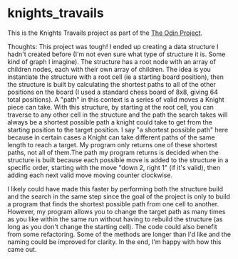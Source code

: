 # knights_travails

This is the Knights Travails project as part of the [The Odin Project](https://www.theodinproject.com/paths/full-stack-ruby-on-rails/courses/ruby-programming/lessons/knights-travails).

Thoughts:
This project was tough! I ended up creating a data structure I hadn't created before (I'm not even sure what type of structure it is. Some kind of graph I imagine). The structure has a root node with an array of children nodes, each with their own array of children. The idea is you instantiate the structure with a root cell (ie a starting board position), then the structure is built by calculating the shortest paths to all of the other positions on the board (I used a standard chess board of 8x8, giving 64 total positions). A "path" in this context is a series of valid moves a Knight piece can take. With this structure, by starting at the root cell, you can traverse to any other cell in the structure and the path the search takes will always be a shortest possible path a knight could take to get from the starting position to the target position. I say "a shortest possible path" here because in certain cases a Knight can take different paths of the same length to reach a target. My program only returns one of these shortest paths, not all of them.The path my program returns is decided when the structure is built because each possible move is added to the structure in a specific order, starting with the move "down 2, right 1" (if it's valid), then adding each next valid move moving counter clockwise.

I likely could have made this faster by performing both the structure build and the search in the same step since the goal of the project is only to build a program that finds the shortest possible path from one cell to another. However, my program allows you to change the target path as many times as you like within the same run without having to rebuild the structure (as long as you don't change the starting cell). The code could also benefit from some refactoring. Some of the methods are longer than I'd like and the naming could be improved for clarity. In the end, I'm happy with how this came out.
